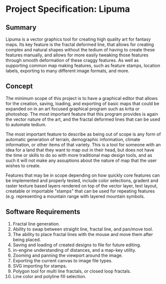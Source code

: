 # Project Specification: Lipuma

## Summary 

Lipuma is a vector graphics tool for creating high quality art for fantasy maps. Its key feature is the fractal deformed line, that allows for creating complex and natural shapes without the tedium of having to create these features manually, and allows for more easily tweaking those features through smooth deformation of these craggy features. As well as supporting common map making features, such as feature stamps, location labels, exporting to many different image formats, and more. 

## Concept

The minimum scope of this project is to have a graphical editor that allows for the creation, saving, loading, and exporting of basic maps that could be expanded on in an art focused graphical program such as krita or photoshop. The most important feature that this program provides is again the vector nature of the art, and the fractal deformed lines that can be used to automate tedium. 

The most important feature to describe as being out of scope is any form of automatic generation of terrain, demographic information, climate information, or other items of that variety. This is a tool for someone with an idea for a land that they want to map out in their head, but does not have the time or skills to do so with more traditional map design tools, and as such it will not make any assuptions about the nature of map that the user wishes to create. 

Features that may be in scope depending on how quickly core features can be implemented and properly tested, include color selections, gradent and raster texture based layers rendered on top of the vector layer, text layout, creatable or importable "stamps" that can be used for repeating features (e.g. representing a mountain range with layered mountain symbols. 

## Software Requirements

1. Fractal line generation.
2. Ability to swap between straight line, fractal line, and pan/move tool.
3. The ability to place fractal lines with the mouse and move them after being placed.
4. Saving and loading of created designs to file for future editing.
5. in-engine understanding of distances, and a map-key utility.
6. Zooming and panning the viewport around the image.
7. Exporting the current canvas to image file types.
8. SVG importing for stamps.
9. Polygon tool for multi line fractals, or closed loop fractals.
10. Line color and polyline fill selection.


